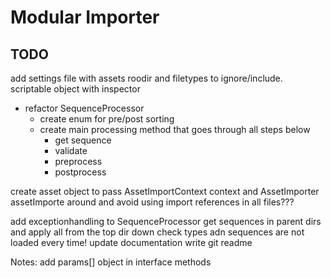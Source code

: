 # Modular Importer

## TODO

add settings file with assets roodir and filetypes to ignore/include. scriptable object with inspector

- refactor SequenceProcessor
  - create enum for pre/post sorting
  - create main processing method that goes through all steps below
    - get sequence
    - validate
    - preprocess
    - postprocess

create asset object to pass AssetImportContext context and AssetImporter assetImporte around and avoid using import
references in all files???

add exceptionhandling to SequenceProcessor
get sequences in parent dirs and apply all from the top dir down
check types adn sequences are not loaded every time!
update documentation
write git readme

Notes:
add params[] object in interface methods
